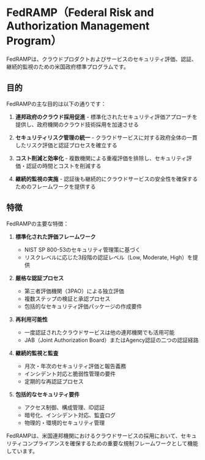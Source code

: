 # FedRAMP（Federal Risk and Authorization Management Program）

FedRAMPは、クラウドプロダクトおよびサービスのセキュリティ評価、認証、継続的監視のための米国政府標準プログラムです。

## 目的

FedRAMPの主な目的は以下の通りです：

1. **連邦政府のクラウド採用促進** - 標準化されたセキュリティ評価アプローチを提供し、政府機関のクラウド技術採用を加速させる
    
2. **セキュリティリスク管理の統一** - クラウドサービスに対する政府全体の一貫したリスク評価と認証プロセスを確立する
    
3. **コスト削減と効率化** - 複数機関による重複評価を排除し、セキュリティ評価・認証の時間とコストを削減する
    
4. **継続的監視の実施** - 認証後も継続的にクラウドサービスの安全性を確保するためのフレームワークを提供する
    

## 特徴

FedRAMPの主要な特徴：

1. **標準化された評価フレームワーク**
    
    - NIST SP 800-53のセキュリティ管理策に基づく
    - リスクレベルに応じた3段階の認証レベル（Low, Moderate, High）を提供
2. **厳格な認証プロセス**
    
    - 第三者評価機関（3PAO）による独立評価
    - 複数ステップの検証と承認プロセス
    - 包括的なセキュリティ評価パッケージの作成要件
3. **再利用可能性**
    
    - 一度認証されたクラウドサービスは他の連邦機関でも活用可能
    - JAB（Joint Authorization Board）またはAgency認証の二つの認証経路
4. **継続的監視と監査**
    
    - 月次・年次のセキュリティ評価と報告義務
    - インシデント対応と脆弱性管理の要件
    - 定期的な再認証プロセス
5. **包括的なセキュリティ要件**
    
    - アクセス制御、構成管理、ID認証
    - 暗号化、インシデント対応、監査ログ
    - 物理的・環境的セキュリティ管理

FedRAMPは、米国連邦機関におけるクラウドサービスの採用において、セキュリティコンプライアンスを確保するための重要な規制フレームワークとして機能しています。